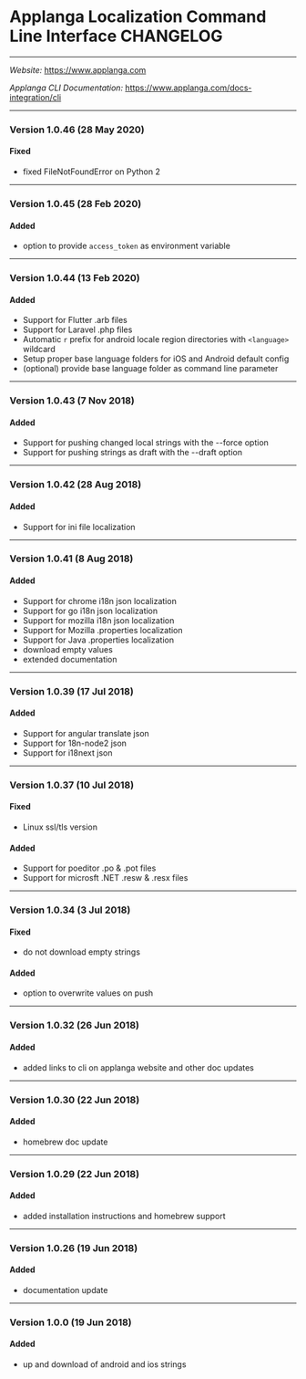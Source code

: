 # Applanga Localization Command Line Interface CHANGELOG
***
*Website:* <https://www.applanga.com> 

*Applanga CLI Documentation:* <https://www.applanga.com/docs-integration/cli> 
***

### Version 1.0.46 (28 May 2020)
#### Fixed
- fixed FileNotFoundError on Python 2

---
### Version 1.0.45 (28 Feb 2020)
#### Added
- option to provide `access_token` as environment variable

---
### Version 1.0.44 (13 Feb 2020)
#### Added
- Support for Flutter .arb files
- Support for Laravel .php files
- Automatic `r` prefix for android locale region directories with `<language>` wildcard
- Setup proper base language folders for iOS and Android default config
- (optional) provide base language folder as command line parameter

---  
### Version 1.0.43 (7 Nov 2018)
#### Added
- Support for pushing changed local strings with the --force option
- Support for pushing strings as draft with the --draft option
  
---
### Version 1.0.42 (28 Aug 2018)
#### Added
- Support for ini file localization
 
---
### Version 1.0.41 (8 Aug 2018)
#### Added
- Support for chrome i18n json localization
- Support for go i18n json localization
- Support for mozilla i18n json localization
- Support for Mozilla .properties localization
- Support for Java .properties localization
- download empty values
- extended documentation
 
---
### Version 1.0.39 (17 Jul 2018)
#### Added
- Support for angular translate json
- Support for 18n-node2 json
- Support for i18next json

---
### Version 1.0.37 (10 Jul 2018)
#### Fixed
- Linux ssl/tls version

#### Added
- Support for poeditor .po & .pot files
- Support for microsft .NET .resw & .resx files

---
### Version 1.0.34 (3 Jul 2018)
#### Fixed
- do not download empty strings

#### Added
- option to overwrite values on push

---
### Version 1.0.32 (26 Jun 2018)
#### Added
- added links to cli on applanga website and other doc updates

---
### Version 1.0.30 (22 Jun 2018)
#### Added
- homebrew doc update

---
### Version 1.0.29 (22 Jun 2018)
#### Added
- added installation instructions and homebrew support

---
### Version 1.0.26 (19 Jun 2018)
#### Added
- documentation update

---
### Version 1.0.0 (19 Jun 2018)
#### Added
- up and download of android and ios strings
